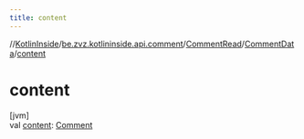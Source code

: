 ```yaml
---
title: content
---
```

//[KotlinInside](../../../../index.html)/[be.zvz.kotlininside.api.comment](../../index.html)/[CommentRead](../index.html)/[CommentData](index.html)/[content](content.html)



# content



[jvm]\
val [content](content.html): [Comment](../../../be.zvz.kotlininside.api.type.comment/-comment/index.html)




